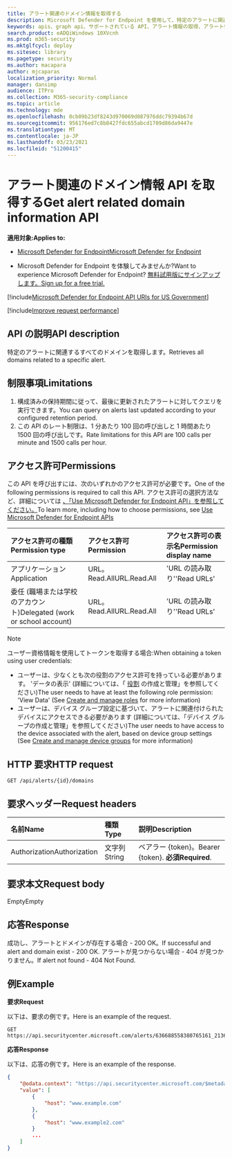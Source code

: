```yaml
---
title: アラート関連のドメイン情報を取得する
description: Microsoft Defender for Endpoint を使用して、特定のアラートに関連するすべてのドメインを取得します。
keywords: apis、graph api、サポートされている API、アラート情報の取得、アラート情報、関連ドメイン
search.product: eADQiWindows 10XVcnh
ms.prod: m365-security
ms.mktglfcycl: deploy
ms.sitesec: library
ms.pagetype: security
ms.author: macapara
author: mjcaparas
localization_priority: Normal
manager: dansimp
audience: ITPro
ms.collection: M365-security-compliance
ms.topic: article
ms.technology: mde
ms.openlocfilehash: 0cb09b23df8243d970069d087976ddc79394b67d
ms.sourcegitcommit: 956176ed7c8b8427fdc655abcd1709d86da9447e
ms.translationtype: MT
ms.contentlocale: ja-JP
ms.lasthandoff: 03/23/2021
ms.locfileid: "51200415"
---
```

# <a name="get-alert-related-domain-information-api"></a><span data-ttu-id="915e5-104">アラート関連のドメイン情報 API を取得する</span><span class="sxs-lookup"><span data-stu-id="915e5-104">Get alert related domain information API</span></span>

<span data-ttu-id="915e5-105">**適用対象:**</span><span class="sxs-lookup"><span data-stu-id="915e5-105">**Applies to:**</span></span> 
- [<span data-ttu-id="915e5-106">Microsoft Defender for Endpoint</span><span class="sxs-lookup"><span data-stu-id="915e5-106">Microsoft Defender for Endpoint</span></span>](https://go.microsoft.com/fwlink/?linkid=2154037)

- <span data-ttu-id="915e5-107">Microsoft Defender for Endpoint を体験してみませんか?</span><span class="sxs-lookup"><span data-stu-id="915e5-107">Want to experience Microsoft Defender for Endpoint?</span></span> [<span data-ttu-id="915e5-108">無料試用版にサインアップします。</span><span class="sxs-lookup"><span data-stu-id="915e5-108">Sign up for a free trial.</span></span>](https://www.microsoft.com/microsoft-365/windows/microsoft-defender-atp?ocid=docs-wdatp-exposedapis-abovefoldlink) 

[!include[Microsoft Defender for Endpoint API URIs for US Government](../../includes/microsoft-defender-api-usgov.md)]

[!include[Improve request performance](../../includes/improve-request-performance.md)]


## <a name="api-description"></a><span data-ttu-id="915e5-109">API の説明</span><span class="sxs-lookup"><span data-stu-id="915e5-109">API description</span></span>
<span data-ttu-id="915e5-110">特定のアラートに関連するすべてのドメインを取得します。</span><span class="sxs-lookup"><span data-stu-id="915e5-110">Retrieves all domains related to a specific alert.</span></span>


## <a name="limitations"></a><span data-ttu-id="915e5-111">制限事項</span><span class="sxs-lookup"><span data-stu-id="915e5-111">Limitations</span></span>
1. <span data-ttu-id="915e5-112">構成済みの保持期間に従って、最後に更新されたアラートに対してクエリを実行できます。</span><span class="sxs-lookup"><span data-stu-id="915e5-112">You can query on alerts last updated according to your configured retention period.</span></span>
2. <span data-ttu-id="915e5-113">この API のレート制限は、1 分あたり 100 回の呼び出しと 1 時間あたり 1500 回の呼び出しです。</span><span class="sxs-lookup"><span data-stu-id="915e5-113">Rate limitations for this API are 100 calls per minute and 1500 calls per hour.</span></span>


## <a name="permissions"></a><span data-ttu-id="915e5-114">アクセス許可</span><span class="sxs-lookup"><span data-stu-id="915e5-114">Permissions</span></span>
<span data-ttu-id="915e5-115">この API を呼び出すには、次のいずれかのアクセス許可が必要です。</span><span class="sxs-lookup"><span data-stu-id="915e5-115">One of the following permissions is required to call this API.</span></span> <span data-ttu-id="915e5-116">アクセス許可の選択方法など、詳細については [、「Use Microsoft Defender for Endpoint API」を参照してください。](apis-intro.md)</span><span class="sxs-lookup"><span data-stu-id="915e5-116">To learn more, including how to choose permissions, see [Use Microsoft Defender for Endpoint APIs](apis-intro.md)</span></span>

<span data-ttu-id="915e5-117">アクセス許可の種類</span><span class="sxs-lookup"><span data-stu-id="915e5-117">Permission type</span></span> | <span data-ttu-id="915e5-118">アクセス許可</span><span class="sxs-lookup"><span data-stu-id="915e5-118">Permission</span></span> | <span data-ttu-id="915e5-119">アクセス許可の表示名</span><span class="sxs-lookup"><span data-stu-id="915e5-119">Permission display name</span></span>
:---|:---|:---
<span data-ttu-id="915e5-120">アプリケーション</span><span class="sxs-lookup"><span data-stu-id="915e5-120">Application</span></span> | <span data-ttu-id="915e5-121">URL。Read.All</span><span class="sxs-lookup"><span data-stu-id="915e5-121">URL.Read.All</span></span> | <span data-ttu-id="915e5-122">'URL の読み取り'</span><span class="sxs-lookup"><span data-stu-id="915e5-122">'Read URLs'</span></span>
<span data-ttu-id="915e5-123">委任 (職場または学校のアカウント)</span><span class="sxs-lookup"><span data-stu-id="915e5-123">Delegated (work or school account)</span></span> | <span data-ttu-id="915e5-124">URL。Read.All</span><span class="sxs-lookup"><span data-stu-id="915e5-124">URL.Read.All</span></span> | <span data-ttu-id="915e5-125">'URL の読み取り'</span><span class="sxs-lookup"><span data-stu-id="915e5-125">'Read URLs'</span></span>

>[!Note]
> <span data-ttu-id="915e5-126">ユーザー資格情報を使用してトークンを取得する場合:</span><span class="sxs-lookup"><span data-stu-id="915e5-126">When obtaining a token using user credentials:</span></span>
>- <span data-ttu-id="915e5-127">ユーザーは、少なくとも次の役割のアクセス許可を持っている必要があります。 'データの表示' (詳細については、「 [役割](user-roles.md) の作成と管理」を参照してください)</span><span class="sxs-lookup"><span data-stu-id="915e5-127">The user needs to have at least the following role permission: 'View Data' (See [Create and manage roles](user-roles.md) for more information)</span></span>
>- <span data-ttu-id="915e5-128">ユーザーは、デバイス グループ設定に基づいて、アラートに関連付けられたデバイスにアクセスできる必要[](machine-groups.md)があります (詳細については、「デバイス グループの作成と管理」を参照してください)</span><span class="sxs-lookup"><span data-stu-id="915e5-128">The user needs to have access to the device associated with the alert, based on device group settings (See [Create and manage device groups](machine-groups.md) for more information)</span></span>

## <a name="http-request"></a><span data-ttu-id="915e5-129">HTTP 要求</span><span class="sxs-lookup"><span data-stu-id="915e5-129">HTTP request</span></span>
```
GET /api/alerts/{id}/domains
```

## <a name="request-headers"></a><span data-ttu-id="915e5-130">要求ヘッダー</span><span class="sxs-lookup"><span data-stu-id="915e5-130">Request headers</span></span>

<span data-ttu-id="915e5-131">名前</span><span class="sxs-lookup"><span data-stu-id="915e5-131">Name</span></span> | <span data-ttu-id="915e5-132">種類</span><span class="sxs-lookup"><span data-stu-id="915e5-132">Type</span></span> | <span data-ttu-id="915e5-133">説明</span><span class="sxs-lookup"><span data-stu-id="915e5-133">Description</span></span>
:---|:---|:---
<span data-ttu-id="915e5-134">Authorization</span><span class="sxs-lookup"><span data-stu-id="915e5-134">Authorization</span></span> | <span data-ttu-id="915e5-135">文字列</span><span class="sxs-lookup"><span data-stu-id="915e5-135">String</span></span> | <span data-ttu-id="915e5-136">ベアラー {token}。</span><span class="sxs-lookup"><span data-stu-id="915e5-136">Bearer {token}.</span></span> <span data-ttu-id="915e5-137">**必須**</span><span class="sxs-lookup"><span data-stu-id="915e5-137">**Required**.</span></span>


## <a name="request-body"></a><span data-ttu-id="915e5-138">要求本文</span><span class="sxs-lookup"><span data-stu-id="915e5-138">Request body</span></span>
<span data-ttu-id="915e5-139">Empty</span><span class="sxs-lookup"><span data-stu-id="915e5-139">Empty</span></span>

## <a name="response"></a><span data-ttu-id="915e5-140">応答</span><span class="sxs-lookup"><span data-stu-id="915e5-140">Response</span></span>
<span data-ttu-id="915e5-141">成功し、アラートとドメインが存在する場合 - 200 OK。</span><span class="sxs-lookup"><span data-stu-id="915e5-141">If successful and alert and domain exist - 200 OK.</span></span> <span data-ttu-id="915e5-142">アラートが見つからない場合 - 404 が見つかりません。</span><span class="sxs-lookup"><span data-stu-id="915e5-142">If alert not found - 404 Not Found.</span></span>

## <a name="example"></a><span data-ttu-id="915e5-143">例</span><span class="sxs-lookup"><span data-stu-id="915e5-143">Example</span></span>

<span data-ttu-id="915e5-144">**要求**</span><span class="sxs-lookup"><span data-stu-id="915e5-144">**Request**</span></span>

<span data-ttu-id="915e5-145">以下は、要求の例です。</span><span class="sxs-lookup"><span data-stu-id="915e5-145">Here is an example of the request.</span></span>

```http
GET https://api.securitycenter.microsoft.com/alerts/636688558380765161_2136280442/domains
```

<span data-ttu-id="915e5-146">**応答**</span><span class="sxs-lookup"><span data-stu-id="915e5-146">**Response**</span></span>

<span data-ttu-id="915e5-147">以下は、応答の例です。</span><span class="sxs-lookup"><span data-stu-id="915e5-147">Here is an example of the response.</span></span>

```json
{
    "@odata.context": "https://api.securitycenter.microsoft.com/$metadata#Domains",
    "value": [
        {
            "host": "www.example.com"
        },
        {
            "host": "www.example2.com"
        }
        ...
    ]
}

```
